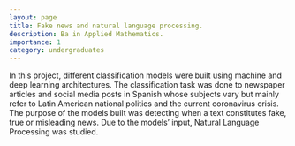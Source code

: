 ```yaml
---
layout: page
title: Fake news and natural language processing.
description: Ba in Applied Mathematics. 
importance: 1
category: undergraduates
---
```


In this project, different classification models were built using
machine and deep learning architectures. The classification task was
done to newspaper articles and social media posts in Spanish whose
subjects vary but mainly refer to Latin American national politics and
the current coronavirus crisis. The purpose of the models built was
detecting when a text constitutes fake, true or misleading news. Due
to the models’ input, Natural Language Processing was studied.
